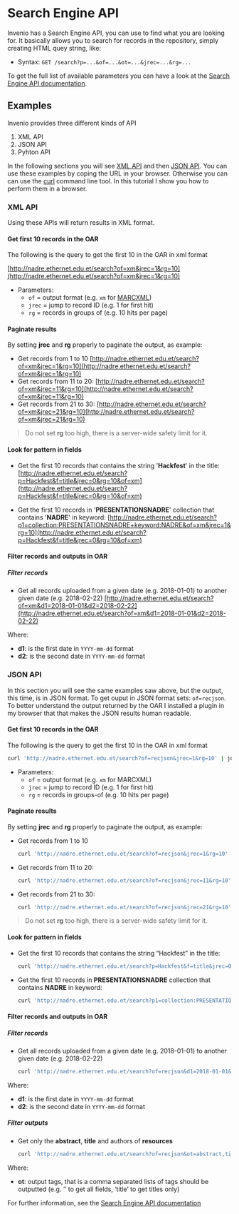 # Search Engine API

Invenio has a Search Engine API, you can use to find what you are looking for. It basically allows you to search for records in the repository, simply creating HTML quey string, like:

* Syntax: `GET /search?p=...&of=...&ot=...&jrec=...&rg=...`

To get the full list of available parameters you can have a look at the [Search Engine API documentation](https://nadre.ethernet.edu.et/help/hacking/search-engine-api).

## Examples

Invenio provides three different kinds of API

1. XML API
2. JSON API
3. Pyhton API

In the following sections you will see [XML API](#xmlapi) and then [JSON API](#jsonapi). You can use these examples by coping the URL in your browser. Otherwise you can can use the [curl](http://www.mit.edu/afs.new/sipb/user/ssen/src/curl-7.11.1/docs/curl.html) command line tool. In this tutorial I show you how to perform them in a browser.

### <a name="xmlapi" />XML API

Using these APIs will return results in XML format.

#### Get first 10 records in the OAR

The following is the query to get the first 10 in the OAR in xml format

  [http://nadre.ethernet.edu.et/search?of=xm&jrec=1&rg=10](http://nadre.ethernet.edu.et/search?of=xm&jrec=1&rg=10)

  * Parameters:
    * `of` = output format (e.g. `xm` for [MARCXML](http://nadre.ethernet.edu.et/help/admin/howto-marc))
    * `jrec` = jump to record ID (e.g. 1 for first hit)
    * `rg` = records in groups of (e.g. 10 hits per page)

#### Paginate results

By setting **jrec** and **rg** properly to paginate the output, as example:

* Get records from 1 to 10
  [http://nadre.ethernet.edu.et/search?of=xm&jrec=1&rg=10](http://nadre.ethernet.edu.et/search?of=xm&jrec=1&rg=10)
* Get records from 11 to 20:
  [http://nadre.ethernet.edu.et/search?of=xm&jrec=11&rg=10](http://nadre.ethernet.edu.et/search?of=xm&jrec=11&rg=10)
* Get records from 21 to 30:
  [http://nadre.ethernet.edu.et/search?of=xm&jrec=21&rg=10](http://nadre.ethernet.edu.et/search?of=xm&jrec=21&rg=10)

> Do not set **rg** too high, there is a server-wide safety limit for it.

#### Look for pattern in fields

* Get the first 10 records that contains the string '**Hackfest**' in the title:
  [http://nadre.ethernet.edu.et/search?p=Hackfest&f=title&jrec=0&rg=10&of=xm](http://nadre.ethernet.edu.et/search?p=Hackfest&f=title&jrec=0&rg=10&of=xm)

* Get the first 10 records in '**PRESENTATIONSNADRE**' collection that contains '**NADRE**' in keyword:
  [http://nadre.ethernet.edu.et/search?p1=collection:PRESENTATIONSNADRE+keyword:NADRE&of=xm&jrec=1&rg=10](http://nadre.ethernet.edu.et/search?p=Hackfest&f=title&jrec=0&rg=10&of=xm)

#### Filter records and outputs in OAR

##### Filter records
* Get all records uploaded from a given date (e.g. 2018-01-01) to another given date (e.g. 2018-02-22)
  [http://nadre.ethernet.edu.et/search?of=xm&d1=2018-01-01&d2=2018-02-22](http://nadre.ethernet.edu.et/search?of=xm&d1=2018-01-01&d2=2018-02-22)

Where:
  * **d1**: is the first date in `YYYY-mm-dd` format
  * **d2**: is the second date in `YYYY-mm-dd` format

### <a name="jsonapi" />JSON API

In this section you will see the same examples saw above, but the output, this time, is in JSON format. To get ouput in JSON format sets: `of=recjson`.
To better understand the output returned by the OAR I installed a plugin in my browser that  that makes the JSON results human readable.

#### Get first 10 records in the OAR

The following is the query to get the first 10 in the OAR in xml format
  ```bash
  curl 'http://nadre.ethernet.edu.et/search?of=recjson&jrec=1&rg=10' | jq .
  ```

  * Parameters:
    * `of` = output format (e.g. `xm` for MARCXML)
    * `jrec` = jump to record ID (e.g. 1 for first hit)
    * `rg` = records in groups-of (e.g. 10 hits per page)

#### Paginate results

By setting **jrec** and **rg** properly to paginate the output, as example:

* Get records from 1 to 10
  ```bash
  curl 'http://nadre.ethernet.edu.et/search?of=recjson&jrec=1&rg=10' | jq .
  ```
* Get records from 11 to 20:
  ```bash
  curl 'http://nadre.ethernet.edu.et/search?of=recjson&jrec=11&rg=10' | jq .
  ```
* Get records from 21 to 30:
  ```bash
  curl 'http://nadre.ethernet.edu.et/search?of=recjson&jrec=21&rg=10' | jq .
  ```

> Do not set **rg** too high, there is a server-wide safety limit for it.

#### Look for pattern in fields

* Get the first 10 records that contains the string “Hackfest” in the title:
  ```bash
  curl 'http://nadre.ethernet.edu.et/search?p=Hackfest&f=title&jrec=0&rg=10&of=recjson' | jq .
  ```

* Get the first 10 records in **PRESENTATIONSNADRE** collection that contains **NADRE** in keyword:  
  ```bash
  curl 'http://nadre.ethernet.edu.et/search?p1=collection:PRESENTATIONSNADRE+keyword:NADRE&of=recjson&jrec=1&rg=10' | jq .
  ```

#### Filter records and outputs in OAR

##### Filter records
* Get all records uploaded from a given date (e.g. 2018-01-01) to another given date (e.g. 2018-02-22)
  ```bash
  curl 'http://nadre.ethernet.edu.et/search?of=recjson&d1=2018-01-01&d2=2018-02-22' | jq .
  ```

Where:
  * **d1**: is the first date in `YYYY-mm-dd` format
  * **d2**: is the second date in `YYYY-mm-dd` format

##### Filter outputs
* Get only the **abstract**, **title** and authors of **resources**
  ```bash
  curl 'http://nadre.ethernet.edu.et/search?of=recjson&ot=abstract,title,authors' | jq .
  ```

Where:
  * **ot**: output tags, that is a comma separated lists of tags should be outputted (e.g. ‘’ to get all fields, ‘title’ to get titles only)

For further information, see the [Search Engine API documentation](https://nadre.ethernet.edu.et/help/hacking/search-engine-api)

